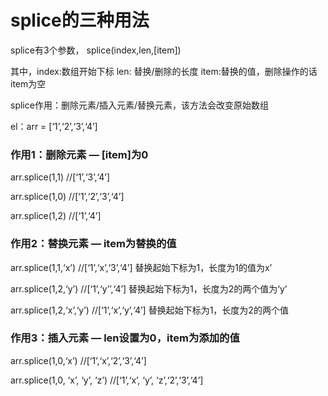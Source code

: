 # splice的三种用法

splice有3个参数， splice(index,len,[item])

其中，index:数组开始下标 len: 替换/删除的长度 item:替换的值，删除操作的话 item为空

splice作用：删除元素/插入元素/替换元素，该方法会改变原始数组

el：arr = [‘1’,‘2’,‘3’,‘4’]

### 作用1：删除元素 — [item]为0

arr.splice(1,1) //[‘1’,‘3’,‘4’]

arr.splice(1,0) //[‘1’,‘2’,‘3’,‘4’]

arr.splice(1,2) //[‘1’,‘4’]

### 作用2：替换元素 — item为替换的值

arr.splice(1,1,‘x’) //[‘1’,‘x’,‘3’,‘4’] 替换起始下标为1，长度为1的值为x’

arr.splice(1,2,‘y’) //[‘1’,‘y’’,‘4’] 替换起始下标为1，长度为2的两个值为‘y’

arr.splice(1,2,‘x’,‘y’) //[‘1’,‘x’,‘y’,‘4’] 替换起始下标为1，长度为2的两个值

### 作用3：插入元素 — len设置为0，item为添加的值

arr.splice(1,0,‘x’) //[‘1’,‘x’,‘2’,‘3’,‘4’]

arr.splice(1,0, ‘x’, ‘y’, ‘z’) //[‘1’,‘x’, ‘y’, ‘z’,‘2’,‘3’,‘4’]
